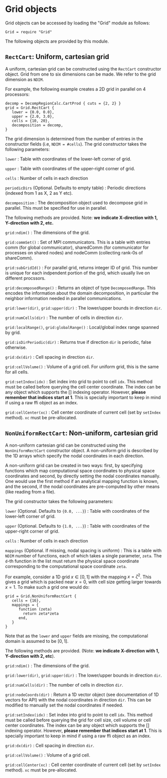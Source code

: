 # Grid objects

Grid objects can be accessed by loading the "Grid" module as follows:

~~~~~~~ {.lua}
Grid = require "Grid"
~~~~~~~  

The following objects are provided by this module.

## `RectCart`: Uniform, cartesian grid

A uniform, cartesian grid can be constructed using the `RectCart`
constructor object. Grid from one to six dimensions can be made. We
refer to the grid dimension as `NDIM`.

For example, the following example creates a 2D grid in parallel on 4
processors:

~~~~~~~ {.lua}
decomp = DecompRegionCalc.CartProd { cuts = {2, 2} }
grid = Grid.RectCart {
   lower = {0.0, 0.0},
   upper = {2.0, 3.0},
   cells = {10, 20},
   decomposition = decomp,
}
~~~~~~~

The grid dimension is determined from the number of entries in the
constructor fields (i.e, `NDIM = #cells`). The grid constructor takes
the following parameters:

`lower` 
: Table with coordinates of the lower-left corner of grid.

`upper`
: Table with coordinates of the upper-right corner of grid.

`cells`
: Number of cells in each direction

`periodicDirs` (Optional. Defaults to empty table)
: Periodic directions (indexed from 1 as X, 2 as Y etc).

`decomposition`
: The decomposition object used to decompose grid in parallel. This
  must be specified for use in parallel.

The following methods are provided. Note: __we indicate X-direction
with 1, Y-direction with 2, etc.__

`grid:ndim()`
: The dimensions of the grid.

`grid:commSet()`
: Set of MPI communicators. This is a table with entries comm (for
  global communicator), sharedComm (for communicator for processes on
  shared nodes) and nodeComm (collecting rank-0s of shareComm).

`grid:subGridId()`
: For parallel grid, returns integer ID of grid. This number is unique
  for each indpendent portion of the grid, which usually live on
  different procssors.

`grid:decomposedRange()`
: Returns an object of type `DecomposedRange`. This encodes the
  information about the domain decomposition, in particular the
  neighbor information needed in parallel communications.

`grid:lower(dir)`, `grid:upper(dir)`
: The lower/upper bounds in direction `dir`.

`grid:numCells(dir)`
: The number of cells in direction `dir`.

`grid:localRange()`, `grid:globalRange()`
: Local/global index range spanned by grid.

`grid:isDirPeriodic(dir)`
: Returns true if direction `dir` is periodic, false otherwise.

`grid:dx(dir)`
: Cell spacing in direction `dir`.

`grid:cellVolume()`
: Volume of a grid cell. For uniform grid, this is the same for all cells.

`grid:setIndex(idx)`
: Set index into grid to point to cell `idx`. This method must be
  called before querying the cell center coordinate. The index can be
  any object which supports the [] indexing operator. However,
  __please remember that indices start at 1__. This is specially
  important to keep in mind if using a raw ffi object as an index.

`grid:cellCenter(xc)`
: Cell center coordinate of current cell (set by `setIndex`
  method). `xc` must be pre-allocated.

## `NonUniformRectCart`: Non-uniform, cartesian grid

A non-uniform cartesian grid can be constructed using the
`NonUniformRectCart` constructor object. A non-uniform grid is
described by the 1D arrays which specify the nodal coordinates in each
direction.

A non-uniform grid can be created in two ways: first, by specifying
functions which map computational space coordinates to physical space
coordinates and second, by directly setting the nodal coordinates
manually. One would use the first method if an analytical mapping
function is known, and the second, if the nodal coordinates are
pre-computed by other means (like reading from a file).

The grid constructor takes the following parameters:

`lower` (Optional. Defaults to  `{0.0, ...}`)
: Table with coordinates of the lower-left corner of grid.

`upper` (Optional. Defaults to `{1.0, ...}`)
: Table with coordinates of the upper-right corner of grid.

`cells`
: Number of cells in each direction

`mappings` (Optional. If missing, nodal spacing is uniform)
: This is a table with `NDIM` number of functions, each of which takes
  a single parameter, `zeta`. The `d`-th function in the list must
  return the physical space coordinate corresponding to the
  computational space coordinate `zeta`.

For example, consider a 1D grid $x\in [0,1]$ with the mapping $x =
\zeta^2$. This gives a grid which is packed near $x=0$, with cell size
getting larger towards $x=1$. To make such a grid one would do:

~~~~~~~ {.lua}
grid = Grid.NonUniformRectCart {
   cells = {16},
   mappings = {
      function (zeta)
        return zeta*zeta
      end,
   }
}
~~~~~~~  

Note that as the `lower` and `upper` fields are missing, the
computational domain is assumed to be $[0,1]$.

The following methods are provided. (Note: __we indicate X-direction
with 1, Y-direction with 2, etc__).

`grid:ndim()`
: The dimensions of the grid.

`grid:lower(dir)`, `grid:upper(dir)`
: The lower/upper bounds in direction `dir`.

`grid:numCells(dir)`
: The number of cells in direction `dir`.

`grid:nodeCoords(dir)`
: Return a 1D vector object (see documentation of 1D vectors for API)
  with the nodal coordinates in direction `dir`. This can be modified
  to manually set the nodal coordinates if needed.

`grid:setIndex(idx)`
: Set index into grid to point to cell `idx`. This method must be
  called before querying the grid for cell size, cell volume or cell
  center coordinates. The index can be any object which supports the
  [] indexing operator. However, __please remember that indices start
  at 1__. This is specially important to keep in mind if using a raw
  ffi object as an index.

`grid:dx(dir)`
: Cell spacing in direction `dir`.

`grid:cellVolume()`
: Volume of a grid cell.

`grid:cellCenter(xc)`
: Cell center coordinate of current cell (set by `setIndex`
  method). `xc` must be pre-allocated.

